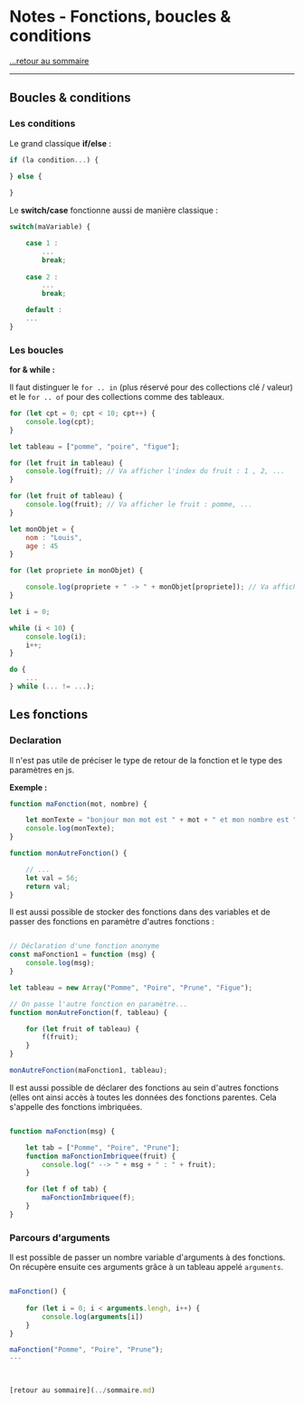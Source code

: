 # Notes - Fonctions, boucles & conditions

[...retour au sommaire](../sommaire.md)

---

## Boucles & conditions

### Les conditions

Le grand classique **if/else** :

```js
if (la condition...) {
    
} else {

}
```

Le **switch/case** fonctionne aussi de manière classique :

```js
switch(maVariable) {

    case 1 :
        ...
        break;
    
    case 2 : 
        ...
        break;

    default :
    ...
}
```

### Les boucles

**for & while :**

Il faut distinguer le `for .. in` (plus réservé pour des collections clé / valeur) et le `for .. of` pour des collections comme des tableaux.

```js
for (let cpt = 0; cpt < 10; cpt++) {
    console.log(cpt);
}

let tableau = ["pomme", "poire", "figue"];

for (let fruit in tableau) {
    console.log(fruit); // Va afficher l'index du fruit : 1 , 2, ...
}

for (let fruit of tableau) {
    console.log(fruit); // Va afficher le fruit : pomme, ...
}

let monObjet = {
    nom : "Louis", 
    age : 45
}

for (let propriete in monObjet) {

    console.log(propriete + " -> " + monObjet[propriete]); // Va afficher nom -> Louis, puis age -> 45
}

let i = 0;

while (i < 10) {
    console.log(i);
    i++;
}

do {
    ...
} while (... != ...);
```

## Les fonctions

### Declaration

Il n'est pas utile de préciser le type de retour de la fonction et le type des paramètres en js.

**Exemple :**

```js
function maFonction(mot, nombre) {

    let monTexte = "bonjour mon mot est " + mot + " et mon nombre est " + nombre + ".";
    console.log(monTexte); 
}

function monAutreFonction() {

    // ...
    let val = 56;
    return val;
}
```

Il est aussi possible de stocker des fonctions dans des variables et de passer des fonctions en paramètre d'autres fonctions : 

```js

// Déclaration d'une fonction anonyme
const maFonction1 = function (msg) {
    console.log(msg);
}

let tableau = new Array("Pomme", "Poire", "Prune", "Figue");

// On passe l'autre fonction en paramètre...
function monAutreFonction(f, tableau) {

    for (let fruit of tableau) {
        f(fruit);
    }
}

monAutreFonction(maFonction1, tableau);
```

Il est aussi possible de déclarer des fonctions au sein d'autres fonctions (elles ont ainsi accès à toutes les données des fonctions parentes. Cela s'appelle des fonctions imbriquées. 

```js

function maFonction(msg) {

    let tab = ["Pomme", "Poire", "Prune"];
    function maFonctionImbriquee(fruit) {
        console.log(" --> " + msg + " : " + fruit);
    }

    for (let f of tab) {
        maFonctionImbriquee(f);
    }
}
```

### Parcours d'arguments

Il est possible de passer un nombre variable d'arguments à des fonctions. On récupère ensuite ces arguments grâce à un tableau appelé `arguments`.

```js

maFonction() {
    
    for (let i = 0; i < arguments.lengh, i++) {
        console.log(arguments[i])
    }
}

maFonction("Pomme", "Poire", "Prune");
---



[retour au sommaire](../sommaire.md)
